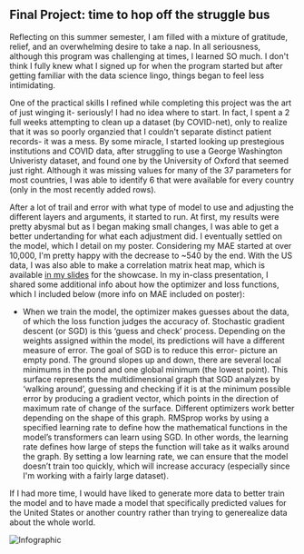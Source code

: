 ## Final Project: time to hop off the struggle bus
Reflecting on this summer semester, I am filled with a mixture of gratitude, relief, and an overwhelming desire to take a nap. In all seriousness, although this program was challenging at times, I learned SO much. I don't think I fully knew what I signed up for when the program started but after getting familiar with the data science lingo, things began to feel less intimidating.<br/>

One of the practical skills I refined while completing this project was the art of just winging it- seriously! I had no idea where to start. In fact, I spent a 2 full weeks attempting to clean up a dataset (by COVID-net), only to realize that it was so poorly organzied that I couldn't separate distinct patient records- it was a mess. By some miracle, I started looking up prestegious institutions and COVID data, after struggling to use a George Washington Univeristy dataset, and found one by the University of Oxford that seemed just right. Although it was missing values for many of the 37 parameters for most countries, I was able to identify 6 that were available for every country (only in the most recently added rows).<br/>

After a lot of trail and error with what type of model to use and adjusting the different layers and arguments, it started to run. At first, my results were pretty abysmal but as I began making small changes, I was able to get a better undertanding for what each adjustment did. I eventually settled on the model, which I detail on my poster. Considering my MAE started at over 10,000, I'm pretty happy with the decrease to ~540 by the end. With the US data, I was also able to make a correlation matrix heat map, which is available [in my slides](https://docs.google.com/presentation/d/1kZjPCfzZstyANxRoa8v0wCOBHjoOlCYYoyDWkBmNvIA/edit?usp=sharing) for the showcase. In my in-class presentation, I shared some additional info about how the optimizer and loss functions, which I included below (more info on MAE included on poster):<br/>
- When we train the model, the optimizer makes guesses about the data, of which the loss function judges the accuracy of. Stochastic gradient descent (or SGD) is this ‘guess and check’ process. Depending on the weights assigned within the model, its predictions will have a different measure of error. The goal of SGD is to reduce this error- picture an empty pond. The ground slopes up and down, there are several local minimums in the pond and one global minimum (the lowest point). This surface represents the multidimensional graph that SGD analyzes by ‘walking around’, guessing and checking if it is at the minimum possible error by producing a gradient vector, which points in the direction of maximum rate of change of the surface. Different optimizers work better depending on the shape of this graph. RMSprop works by using a specified learning rate to define how the mathematical functions in the model’s transformers can learn using SGD. In other words, the learning rate defines how large of steps the function will take as it walks around the graph. By setting a low learning rate, we can ensure that the model doesn’t train too quickly, which will increase accuracy (especially since I'm working with a fairly large dataset).<br/>

If I had more time, I would have liked to generate more data to better train the model and to have made a model that specifically predicted values for the United States or another country rather than trying to generealize data about the whole world.<br/>

![Infographic](https://aeraposo.github.io/Data-310-Public-Raposo/COVID-19.jpg)
